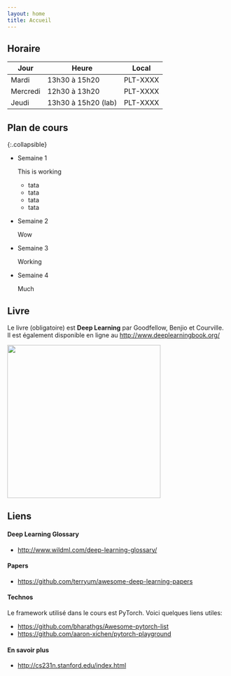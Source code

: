 ```yaml
---
layout: home
title: Accueil
---
```


## Horaire

| Jour     | Heure               | Local    |
|----------|---------------------|----------|
| Mardi    | 13h30 à 15h20       | PLT-XXXX |
| Mercredi | 12h30 à 13h20       | PLT-XXXX |
| Jeudi    | 13h30 à 15h20 (lab) | PLT-XXXX |


## Plan de cours

{:.collapsible}
- Semaine 1

  This is working
  
  - tata
  - tata
  - tata
  - tata

- Semaine 2

  Wow 

- Semaine 3

  Working

- Semaine 4

  Much

## Livre
Le livre (obligatoire) est **Deep Learning** par Goodfellow, Benjio et Courville.
Il est également disponible en ligne au <http://www.deeplearningbook.org/>

<img src="https://mitpress.mit.edu/sites/default/files/9780262035613_0.jpg" width="350px">

## Liens

#### Deep Learning Glossary

- <http://www.wildml.com/deep-learning-glossary/>

#### Papers
- <https://github.com/terryum/awesome-deep-learning-papers>

#### Technos
Le framework utilisé dans le cours est PyTorch. Voici quelques liens utiles:

- <https://github.com/bharathgs/Awesome-pytorch-list>
- <https://github.com/aaron-xichen/pytorch-playground>

#### En savoir plus
- <http://cs231n.stanford.edu/index.html>
